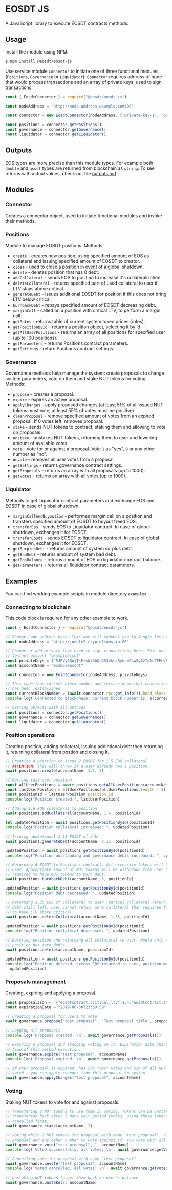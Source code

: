 # EOSDT JS 
A JavaScript library to execute EOSDT contracts methods. 

## Usage
Install the module using NPM:
```bash
$ npm install @eosdt/eosdt-js
```
Use service module `Connector` to initiate one of three functional modules (`Positions`, `Governance` or `Liquidator`). `Connector` requires address of node that would process transactions and an array of private keys, used to sign transactions. 

```Javascript
const { EosdtConnector } = require("@eosdt/eosdt-js")

const nodeAddress = "http://node-address.example.com:80"

const connector = new EosdtConnector(nodeAddress, ["private-key-1", "private-key-2"])

const positions = connector.getPositions()
const governance = connector.getGovernance()
const liquidator = connector.getLiquidator()
```

## Outputs
EOS types are more precise than this module types. For example both `double` and `asset` types are returned from blockchain as `string`. To see returns with actual values, check out file [outputs.md](outputs.md)

## Modules

### Connector 
Creates a connector object, used to initiate functional modules and invoke their methods.

### Positions
Module to manage EOSDT positions. Methods:
- `create` - creates new position, using specified amount of EOS as collateral and issuing specified amount of EOSDT to creator. 
- `close` - used to close a position in event of a global shutdown.
- `delete` - deletes position that has 0 debt.
- `addCollateral` - sends EOS to position to increase it's collateralization. 
- `deleteCollateral` - returns specified part of used collateral to user if LTV stays above critical.
- `generateDebt` - issues additional EOSDT for position if this does not bring LTV below critical.
- `burnbackDebt` - repays specified amount of EOSDT decreasing debt.
- `marginCall` - called on a position with critical LTV, to perform a margin call.
- `getRates` - returns table of current system token prices (rates).
- `getPositionById` - returns a position object, selecting it by id.
- `getAllUserPositions` - returns an array of all positions for specified user (up to 100 positions).
- `getParameters` - returns Positions contract parameters. 
- `getSettings` - return Positions contract settings.

### Governance 
Governance methods help manage the system: create proposals to change system parameters, vote on them and stake NUT tokens for voting. Methods:
- `propose` - creates a proposal. 
- `expire` - expires an active proposal.
- `applyChanges` - apply proposed changes (at least 51% of all issued NUT tokens must vote, at least 55% of votes must be positive).
- `cleanProposal` - remove specified amount of votes from an expired proposal. If 0 votes left, removes proposal.
- `stake` - sends NUT tokens to contract, staking them and allowing to vote on proposals.
- `unstake` - unstakes NUT tokens, returning them to user and lowering amount of available votes. 
- `vote` - vote for or against a proposal. Vote `1` as "yes", `0` or any other number as "no".
- `unvote` - removes all user votes from a proposal. 
- `getSettings` - returns governance contract settings.
- `getProposals` - returns an array with all proposals (up to 1000).
- `getVotes` - returns an array with all votes (up to 1000). 

### Liquidator
Methods to get Liquidator contract parameters and exchange EOS and EOSDT in case of global shutdown. 
- `marginCallAndBuyoutEos` - performes margin call on a position and transfers specified amount of EOSDT to buyout freed EOS.
- `transferEos` - sends EOS to Liquidator contract. In case of global shutdown, exchanges it for EOSDT.  
- `transferEosdt` - sends EOSDT to liquidator contract. In case of global shutdown, exchanges it for EOSDT.  
- `getSurplusDebt` - returns amount of system surplus debt.
- `getBadDebt` - returns amount of system bad debt. 
- `getEosBalance` - returns amount of EOS on liquidator contract balance.
- `getParameters` - returns all liquidator contract parameters.

## Examples
You can find working example scripts in module directory `examples`.

### Connecting to blockchain
This code block is required for any other example to work.
```Javascript
const { EosdtConnector } = require("@eosdt/eosdt-js")

// Change node address here. This one will connect you to Jungle testnet node
const nodeAddress = "http://jungle2.cryptolions.io:80"

// Change or add private keys used to sign transactions here. This one is from Jungle 
// testnet account "exampleaccnt"
const privateKeys = ["5JEVy6QujTsFzxWtBbQrG53vkszRybabE4wSyA2Tg1uZFEeVPks"]
const accountName = "exampleaccnt"

const connector = new EosdtConnector(nodeAddress, privateKeys)

// This code logs current block number and lets us know that connection 
// has been  established.
const currentBlockNumber = (await connector.rpc.get_info()).head_block_num
console.log(`Connected to blockchain, current block number is: ${currentBlockNumber}`)

// Getting objects with all methods
const positions = connector.getPositions()
const governance = connector.getGovernance()
const liquidator = connector.getLiquidator()
```

### Position operations
Creating position, adding collateral, issuing addintional debt then returning it, returning collateral from postion and closing it.
```Javascript
// Creating a position to issue 2 EOSDT for 1.5 EOS collateral
// ATTENTION: this will throw if a user already has a position
await positions.create(accountName, 1.5, 2)

// Getting last user position
const allUserPositions = await positions.getAllUserPositions(accountName)
const lastUserPosition = allUserPositions[allUserPositions.length - 1]
const positionId = lastUserPosition.position_id
console.log("Position created:", lastUserPosition)

// Adding 1.6 EOS collateral to position
await positions.addCollateral(accountName, 1.6, positionId)

let updatedPosition = await positions.getPositionById(positionId)
console.log("Position collateral increased: ", updatedPosition)

// Issuing addintional 2.15 EOSDT of debt
await positions.generateDebt(accountName, 2.15, positionId)

updatedPosition = await positions.getPositionById(positionId)
console.log("Position outstanding and governance debts increased: ", updatedPosition)

// Returning 6 EOSDT to Positions contract. All excessive tokens will be returned to 
// user. Appropriate amount of NUT tokens will be withdrawn from user balance. User 
// required to have NUT tokens to burn debt.
await positions.burnbackDebt(accountName, 6, positionId)

updatedPosition = await positions.getPositionById(positionId)
console.log("Position debt decreased: ", updatedPosition)

// Returning 1.35 EOS of collateral to user (partial collateral return). If there is 
// debt still left, user cannot return more collateral than required for position 
// to have LTV above critical
await positions.deleteCollateral(accountName, 1.35, positionId)

updatedPosition = await positions.getPositionById(positionId)
console.log("Position collateral decreased: ", updatedPosition)

// Deleting position and returning all collateral to user. Would only work, if 
// position has zero debts.
await positions.delete(accountName, positionId)

updatedPosition = await positions.getPositionById(positionId)
console.log("Position deleted, excess EOS returned to user, position must now be undefined: ",
  updatedPosition)
```

### Proposals management
Creating, expiring and applying a proposal.

```Javascript
const proposalJson = `{"eosdtcntract.critical_ltv":1.4,"eosdtcntract.stability_fee":0.086,"reserved":"Update production contracts to v2.1"}`
const expirationDate = "2019-06-30T23:59:59"

// Creating a proposal for users to vote
await governance.propose("test proposal", "Test proposal title", proposalJson, expirationDate, accountName)

// Logging all proposals
console.log(`Proposal created: \n`, await governance.getProposals())

// Expiring a proposal and stooping voting on it. Expiration date changes to 
// time of this method execution.
await governance.expire("test proposal", accountName)
console.log(`Proposal expired: \n`, await governance.getProposals())

// If your proposal is expired, has 55% "yes" votes and 51% of all NUT tokens
// voted - you can apply changes from this proposal to system
await governance.applyChanges("test proposal", accountName)
```
### Voting
Staking NUT tokens to vote for and against proposals. 
```Javascript
// Transfering 2 NUT tokens to use them in voting. Tokens can be unstaked and 
// transferred back after 3 days wait period (votes, using these tokens must be 
// cancelled first)
await governance.stake(accountName, 2)

// Voting whith 2 NUT tokens for proposal with name "test proposal". Vote "1" for 
// proposal and any other number to vote against it. You vote with all staked tokens
await governance.vote("test proposal", 1, accountName)
console.log(`Voted successfully, all votes: \n`, await governance.getVotes())

// Cancelling vote for proposal with name "test proposal"
await governance.unvote("test proposal", accountName)
console.log(`Voted cancelled, all votes: \n`, await governance.getVotes())

// Unstaking NUT tokens to get them back on user's balance
await governance.unstake(2, accountName)
```

